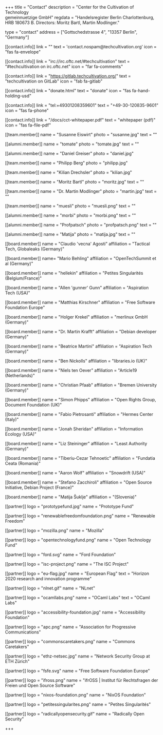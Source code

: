 +++
title = "Contact"
description = "Center for the Cultivation of Technology<br/>gemeinnuetzige GmbH"
regdata = "Handelsregister Berlin Charlottenburg, HRB 180673 B. Directors: Moritz Bartl, Martin Modlinger."

type = "contact"
address = ["Gottschedstrasse 4", "13357 Berlin", "Germany"]

[[contact.info]]
    link = ""
    text = 'contact<span class="hidden">.nospam</span>@techcultivation.org'
    icon = "fas fa-envelope"

[[contact.info]]
    link = "irc://irc.oftc.net/#techcultivation"
    text = "#techcultivation on irc.oftc.net"
    icon = "far fa-comments"

[[contact.info]]
    link = "https://gitlab.techcultivation.org/"
    text = "techcultivation on GitLab"
    icon = "fab fa-gitlab"

[[contact.info]]
    link = "donate.html"
    text = "donate"
    icon = "fas fa-hand-holding-usd"

[[contact.info]]
    link = "tel:+49301208359601"
    text = "+49-30-120835-9601"
    icon = "fas fa-phone"

[[contact.info]]
    link = "/docs/cct-whitepaper.pdf"
    text = "whitepaper (pdf)"
    icon = "fas fa-file-pdf"

[[team.member]]
    name = "Susanne Eiswirt"
    photo = "susanne.jpg"
    text = ""

[[alumni.member]]
    name = "tomate"
    photo = "tomate.jpg"
    text = ""

[[alumni.member]]
    name = "Daniel Greiser"
    photo = "daniel.jpg"

[[team.member]]
    name = "Philipp Berg"
    photo = "philipp.jpg"

[[team.member]]
    name = "Kilian Drechsler"
    photo = "kilian.jpg"

[[team.member]]
    name = "Moritz Bartl"
	photo = "moritz.jpg"
    text = ""

[[team.member]]
    name = "Dr. Martin Modlinger"
	photo = "martin.jpg"
    text = ""

[[team.member]]
    name = "muesli"
    photo = "muesli.png"
    text = ""

[[alumni.member]]
    name = "morbi"
    photo = "morbi.png"
    text = ""

[[alumni.member]]
    name = "Profpatsch"
    photo = "profpatsch.png"
    text = ""

[[alumni.member]]
    name = "Matija"
    photo = "matija.jpg"
    text = ""

[[board.member]]
    name = "Claudio 'vecna' Agosti"
    affiliation = "Tactical Tech, Globaleaks (Germany)"

[[board.member]]
    name= "Mario Behling"
    affiliation = "OpenTechSummit et al (Germany)"

[[board.member]]
    name = "hellekin"
    affiliation = "Petites Singularités (Belgium/France)"

[[board.member]]
    name = "Allen 'gunner' Gunn"
    affiliation = "Aspiration Tech (USA)"

[[board.member]]
    name = "Matthias Kirschner"
    affiliation = "Free Software Foundation Europe"

[[board.member]]
    name = "Holger Krekel"
    affiliation = "merlinux GmbH (Germany)"

[[board.member]]
    name = "Dr. Martin Krafft"
    affiliation = "Debian developer (Germany)"

[[board.member]]
    name = "Beatrice Martini"
    affiliation = "Aspiration Tech (Germany)"

[[board.member]]
    name = "Ben Nickolls"
    affiliation = "libraries.io (UK)"

[[board.member]]
    name = "Niels ten Oever"
    affiliation = "Article19 (Netherlands)"

[[board.member]]
    name = "Christian Pfaab"
    affiliation = "Bremen University (Germany)"

[[board.member]]
    name = "Simon Phipps"
    affiliation = "Open Rights Group, Document Foundation (UK)"

[[board.member]]
    name = "Fabio Pietrosanti"
    affiliation = "Hermes Center (Italy)"

[[board.member]]
    name = "Jonah Sheridan"
    affiliation = "Information Ecology (USA)"

[[board.member]]
    name = "Liz Steininger"
    affiliation = "Least Authority (Germany)"

[[board.member]]
    name = "Tiberiu-Cezar Tehnoetic"
    affiliation = "Fundatia Ceata (Romania)"

[[board.member]]
    name = "Aaron Wolf"
    affiliation = "Snowdrift (USA)"

[[board.member]]
    name = "Stefano Zacchiroli"
    affiliation = "Open Source Initiative, Debian Project (France)"

[[board.member]]
    name = "Matija Šuklje"
    affiliation = "(Slovenia)"

[[partner]]
    logo = "prototypefund.jpg"
    name = "Prototype Fund"

[[partner]]
    logo = "renewablefreedomfoundation.png"
    name = "Renewable Freedom"

[[partner]]
    logo = "mozilla.png"
    name = "Mozilla"

[[partner]]
    logo = "opentechnologyfund.png"
    name = "Open Technology Fund"

[[partner]]
    logo = "ford.svg"
    name = "Ford Foundation"

[[partner]]
    logo = "isc-project.png"
    name = "The ISC Project"

[[partner]]
    logo = "eu-flag.jpg"
    name = "European Flag"
    text = "Horizon 2020 research and innovation programme"

[[partner]]
    logo = "nlnet.gif"
    name = "NLnet"

[[partner]]
    logo = "ocamllabs.png"
    name = "OCaml Labs"
    text = "OCaml Labs"

[[partner]]
    logo = "accessibility-foundation.jpg"
    name = "Accessibility Foundation"

[[partner]]
    logo = "apc.png"
    name = "Association for Progressive Communications"

[[partner]]
    logo = "commonscaretakers.png"
    name = "Commons Caretakers"

[[partner]]
    logo = "ethz-netsec.jpg"
    name = "Network Security Group at ETH Zürich"

[[partner]]
    logo = "fsfe.svg"
    name = "Free Software Foundation Europe"

[[partner]]
    logo = "ifross.png"
    name = "ifrOSS | Institut für Rechtsfragen der Freien und Open Source Software"

[[partner]]
    logo = "nixos-foundation.png"
    name = "NixOS Foundation"

[[partner]]
    logo = "petitessingularites.png"
    name = "Petites Singularités"

[[partner]]
    logo = "radicallyopensecurity.gif"
    name = "Radically Open Security"

+++
